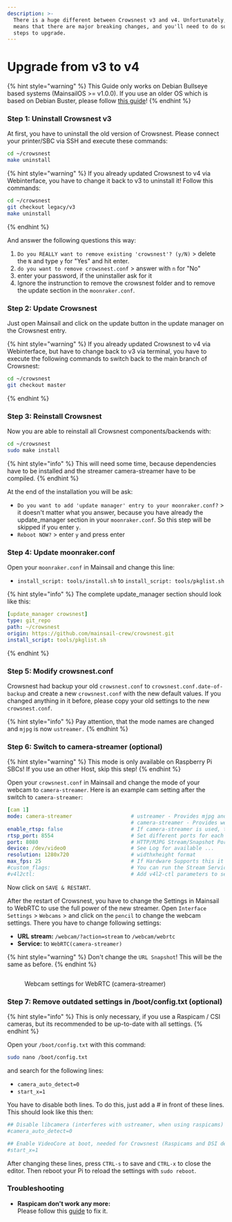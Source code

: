 ```yaml
---
description: >-
  There is a huge different between Crowsnest v3 and v4. Unfortunately, it also
  means that there are major breaking changes, and you'll need to do some manual
  steps to upgrade.
---
```


# Upgrade from v3 to v4

{% hint style="warning" %}
This Guide only works on Debian Bullseye based systems (MainsailOS >= v1.0.0). If you use an older OS which is based on Debian Buster, please follow [this guide](use-legacy-on-buster.md)!
{% endhint %}

### Step 1: Uninstall Crowsnest v3

At first, you have to uninstall the old version of Crowsnest. Please connect your printer/SBC via SSH and execute these commands:

```bash
cd ~/crowsnest
make uninstall
```

{% hint style="warning" %}
If you already updated Crowsnest to v4 via Webinterface, you have to change it back to v3 to uninstall it! Follow this commands:

```bash
cd ~/crowsnest
git checkout legacy/v3
make uninstall
```
{% endhint %}

And answer the following questions this way:

1. `Do you REALLY want to remove existing 'crowsnest'? (y/N)` > delete the `N` and type `y` for "Yes" and hit enter.
2. `do you want to remove crowsnest.conf` > answer with `n` for "No"
3. enter your password, if the uninstaller ask for it
4. Ignore the instrunction to remove the crowsnest folder and to remove the update section in the `moonraker.conf`.

### Step 2: Update Crowsnest

Just open Mainsail and click on the update button in the update manager on the Crowsnest entry.

{% hint style="warning" %}
If you already updated Crowsnest to v4 via Webinterface, but have to change back to v3 via terminal, you have to execute the following commands to switch back to the main branch of Crowsnest:

```bash
cd ~/crowsnest
git checkout master
```
{% endhint %}

### Step 3: Reinstall Crowsnest

Now you are able to reinstall all Crowsnest components/backends with:

```bash
cd ~/crowsnest
sudo make install
```

{% hint style="info" %}
This will need some time, because dependencies have to be installed and the streamer camera-streamer have to be compiled.
{% endhint %}

At the end of the installation you will be ask:

* `Do you want to add 'update manager' entry to your moonraker.conf?` > it  doesn't matter what you answer, because you have already the update\_manager section in your `moonraker.conf`. So this step will be skipped if you enter `y`.
* `Reboot NOW?` > enter `y` and press enter

### Step 4: Update moonraker.conf

Open your `moonraker.conf` in Mainsail and change this line:

* `install_script: tools/install.sh` to `install_script: tools/pkglist.sh`

{% hint style="info" %}
The complete update\_manager section should look like this:

```yaml
[update_manager crowsnest]
type: git_repo
path: ~/crowsnest
origin: https://github.com/mainsail-crew/crowsnest.git
install_script: tools/pkglist.sh
```
{% endhint %}

### Step 5: Modify crowsnest.conf

Crowsnest had backup your old `crowsnest.conf` to `crowsnest.conf.date-of-backup` and create a new `crowsnest.conf` with the new default values. If you changed anything in it before, please copy your old settings to the new `crowsnest.conf`.

{% hint style="info" %}
Pay attention, that the mode names are changed and `mjpg` is now `ustreamer.`
{% endhint %}

### Step 6: Switch to camera-streamer (optional)

{% hint style="warning" %}
This mode is only available on Raspberry Pi SBCs! If you use an other Host, skip this step!
{% endhint %}

Open your `crowsnest.conf` in Mainsail and change the mode of your webcam to `camera-streamer`. Here is an example cam setting after the switch to `camera-streamer`:

```yaml
[cam 1]
mode: camera-streamer                   # ustreamer - Provides mjpg and snapshots. (All devices)
                                        # camera-streamer - Provides webrtc, mjpg and snapshots. (rpi + Raspi OS based only)
enable_rtsp: false                      # If camera-streamer is used, this enables also usage of an rtsp server
rtsp_port: 8554                         # Set different ports for each device!
port: 8080                              # HTTP/MJPG Stream/Snapshot Port
device: /dev/video0                     # See Log for available ...
resolution: 1280x720                    # widthxheight format
max_fps: 25                             # If Hardware Supports this it will be forced, otherwise ignored/coerced.
#custom_flags:                          # You can run the Stream Services with custom flags.
#v4l2ctl:                               # Add v4l2-ctl parameters to setup your camera, see Log what your cam is capable of.
```

Now click on `SAVE & RESTART`.

After the restart of Crowsnest, you have to change the Settings in Mainsail to WebRTC to use the full power of the new streamer. Open `Interface Settings` > `Webcams` > and click on the `pencil` to change the webcam settings. There you have to change following settings:

* **URL stream:** `/webcam/?action=stream` to `/webcam/webrtc`
* **Service:** to `WebRTC(camera-streamer)`

{% hint style="warning" %}
Don't change the `URL Snapshot`! This will be the same as before.
{% endhint %}

<figure><img src="../.gitbook/assets/image.png" alt=""><figcaption><p>Webcam settings for WebRTC (camera-streamer)</p></figcaption></figure>

### Step 7: Remove outdated settings in /boot/config.txt (optional)

{% hint style="info" %}
This is only necessary, if you use a Raspicam / CSI cameras, but its recommended to be up-to-date with all settings.
{% endhint %}

Open your `/boot/config.txt` with this command:

```bash
sudo nano /boot/config.txt
```

and search for the following lines:

* `camera_auto_detect=0`
* `start_x=1`

You have to disable both lines. To do this, just add a # in front of these lines. This should look like this then:

```yaml
## Disable libcamera (interferes with ustreamer, when using raspicams)
#camera_auto_detect=0

## Enable VideoCore at boot, needed for Crowsnest (Raspicams and DSI devices).
#start_x=1
```

After changing these lines, press `CTRL-s` to save and `CTRL-x` to close the editor. Then reboot your Pi to reload the settings with `sudo reboot`.

### Troubleshooting

* **Raspicam don't work any more:**\
  Please follow this [guide](../faq-trouble-shoot/how-to-setup-a-raspicam.md) to fix it.
